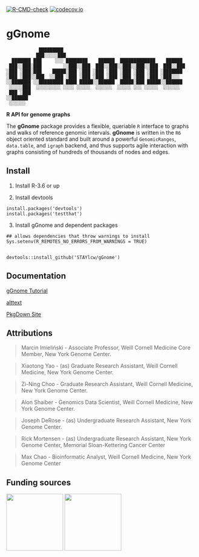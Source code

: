 [![R-CMD-check](https://github.com/zining01/gGnome/actions/workflows/check-release.yaml/badge.svg)](https://github.com/zining01/gGnome/actions/workflows/check-release.yaml)
[![codecov.io](https://img.shields.io/codecov/c/github/mskilab/gGnome.svg)](https://codecov.io/github/mskilab/gGnome?branch=master)

# gGnome

```
            █████████                                             
           ███░░░░░███                                            
  ███████ ███     ░░░ ████████    ██████  █████████████    ██████ 
 ███░░███░███        ░░███░░███  ███░░███░░███░░███░░███  ███░░███
░███ ░███░███    █████░███ ░███ ░███ ░███ ░███ ░███ ░███ ░███████ 
░███ ░███░░███  ░░███ ░███ ░███ ░███ ░███ ░███ ░███ ░███ ░███░░░  
░░███████ ░░█████████ ████ █████░░██████  █████░███ █████░░██████ 
 ░░░░░███  ░░░░░░░░░ ░░░░ ░░░░░  ░░░░░░  ░░░░░ ░░░ ░░░░░  ░░░░░░  
 ███ ░███                                                         
░░██████                                                          
 ░░░░░░                                                           
```

**R API for genome graphs**

The **gGnome** package provides a flexible, queriable `R` interface to graphs
and walks of reference genomic intervals.  **gGnome** is written in the `R6` object
oriented standard and built around a powerful `GenomicRanges`, `data.table`, and
`igraph` backend, and thus supports agile interaction with graphs consisting of
hundreds of thousands of nodes and edges.  

## Install

1. Install R-3.6 or up

2. Install devtools

```{r}
install.packages('devtools')
install.packages('testthat')
```
3. Install gGnome and dependent packages

```{r}
## allows dependencies that throw warnings to install
Sys.setenv(R_REMOTES_NO_ERRORS_FROM_WARNINGS = TRUE)


devtools::install_github('STAYlcw/gGnome')
```


Documentation 
------------

[gGnome Tutorial](http://mskilab.com/gGnome/tutorial.html)

[alttext](https://github.com/mskilab/gGnome/articles/gGnome.png)

[PkgDown Site](https://tanubrata.github.io/gGnome/index.html)

<!---
[gGnome Developer Reference](docs/reference.md)
-->

<div id="attributions"/>

Attributions
------------
> Marcin Imieliński - Associate Professor, Weill Cornell Medicine
> Core Member, New York Genome Center.

> Xiaotong Yao - (as) Graduate Research Assistant, Weill Cornell Medicine, New York
> Genome Center.

> Zi-Ning Choo - Graduate Research Assistant, Weill Cornell Medicine, New York
> Genome Center.

> Alon Shaiber - Genomics Data Scientist, Weill Cornell Medicine, New York
> Genome Center.

> Joseph DeRose - (as) Undergraduate Research Assistant, New York Genome Center.

> Rick Mortensen - (as) Undergraduate Research Assistant, New York Genome Center,
> Memorial Sloan-Kettering Cancer Center

> Max Chao - Bioinformatic Analyst, Weill Cornell Medicine, New York Genome
> Center

Funding sources
------------

<img
src="https://static1.squarespace.com/static/562537a8e4b0bbf0e0b819f1/5ad81984575d1f7d69517350/5ad819f02b6a28750f79597c/1524111879079/DDCF.jpeg?format=1500w"
height="150" class ="center"> <img
src="https://static1.squarespace.com/static/562537a8e4b0bbf0e0b819f1/5ad81984575d1f7d69517350/5ad819b8aa4a996c2d584594/1524111841815/BWF.png?format=500w"
height="150" class ="center">




```
